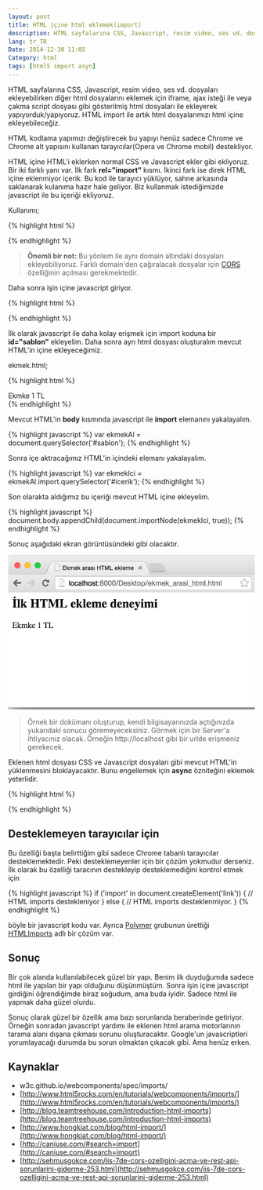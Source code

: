 ```yaml
---
layout: post
title: HTML içine html eklemek(import)
description: HTML sayfalarına CSS, Javascript, resim video, ses vd. dosyaları ekleyebilirken diğer html dosyalarını eklemek için iframe, ajax isteği ile veya çakma script dosyası gibi gösterilmiş html dosyaları ile ekleyerek yapıyorduk. HTML import ile artık html dosyalarımızı html içine ekleyebileceğiz.
lang: tr_TR
Date: 2014-12-30 11:05
Category: html
tags: [html5 import asyn]
---
```



HTML sayfalarına CSS, Javascript, resim video, ses vd. dosyaları ekleyebilirken diğer html dosyalarını eklemek için iframe, ajax isteği ile veya çakma script dosyası gibi gösterilmiş html dosyaları ile ekleyerek yapıyorduk/yapıyoruz. HTML import ile artık html dosyalarımızı html içine ekleyebileceğiz.

HTML kodlama yapımızı değiştirecek bu yapıyı henüz sadece Chrome ve Chrome alt yapısını kullanan tarayıcılar(Opera ve Chrome mobil) destekliyor. 

HTML içine HTML'i eklerken normal CSS ve Javascript ekler gibi ekliyoruz. Bir iki farklı yanı var. İlk fark **rel="import"** kısmı. İkinci fark ise direk HTML içine eklenmiyor içerik. Bu kod ile tarayıcı yüklüyor, sahne arkasında saklanarak kulanıma hazır hale geliyor. Biz kullanmak istediğimizde javascript ile bu içeriği ekliyoruz.

Kullanımı;

{% highlight html %}
<head>
  <link rel="import" href="/sablonlar/ekmek.html">
</head>
{% endhighlight %}

> **Önemli bir not:** Bu yöntem ile aynı domain altındaki dosyaları ekleyebiliyoruz. Farklı domain'den çağıralacak dosyalar için [CORS](http://en.wikipedia.org/wiki/Cross-origin_resource_sharing) özelliğinin açılması gerekmektedir.

Daha sonra işin içine javascript giriyor. 

{% highlight html %}
<link rel="import" id="sablon" href="ekmek.html">
{% endhighlight %}

İlk olarak javascript ile daha kolay erişmek için import koduna bir **id="sablon"** ekleyelim. Daha sonra ayrı html dosyası oluşturalım mevcut HTML'in içine ekleyeceğimiz. 

ekmek.html;

{% highlight html %}
<section id="icerik">Ekmke 1 TL</section>
{% endhighlight %}

Mevcut HTML'in **body** kısmında javascript ile **import** elemanını yakalayalım.

{% highlight javascript %}
var ekmekAl = document.querySelector('#sablon');
{% endhighlight %}

Sonra içe aktracağımız HTML'in içindeki elemanı yakalayalım. 

{% highlight javascript %}
var ekmekIci = ekmekAl.import.querySelector('#icerik');
{% endhighlight %}

Son olarakta aldığımız bu içeriği mevcut HTML içine ekleyelim.

{% highlight javascript %}
document.body.appendChild(document.importNode(ekmekIci, true));
{% endhighlight %}

Sonuç aşağıdaki ekran görüntüsündeki gibi olacaktır. 

![HTML import][import]

> Örnek bir dokümanı oluşturup, kendi bilgisayarınızda açtığınızda yukarıdaki sonucu göremeyeceksiniz. Görmek için bir Server'a ihtiyacınız olacak. Örneğin http://localhost gibi bir urlde erişmeniz gerekecek.

Eklenen html dosyası CSS ve Javascript dosyaları gibi mevcut HTML'in yüklenmesini bloklayacaktır.  Bunu engellemek için **async** özniteğini eklemek yeterlidir.

{% highlight html %}
<link rel="import" id="sablon" href="ekmek.html" async>
{% endhighlight %}

## Desteklemeyen tarayıcılar için 

Bu özelliği başta belirttiğim gibi sadece Chrome tabanlı tarayıcılar desteklemektedir. Peki desteklemeyenler için bir çözüm yokmudur derseniz.  İlk olarak bu özelliği taracının destekleyip desteklemediğini kontrol etmek için

{% highlight javascript %}
if ('import' in document.createElement('link')) {
    // HTML imports destekleniyor
} else {
    // HTML imports desteklenmiyor.
}
{% endhighlight %}

böyle bir javascript kodu var. Ayrıca [Polymer](https://www.polymer-project.org/) grubunun ürettiği [HTMLImports](https://github.com/polymer/HTMLImports) adlı bir çözüm var. 

## Sonuç

Bir çok alanda kullanılabilecek güzel bir yapı. Benim ilk duyduğumda sadece html ile yapılan bir yapı olduğunu düşünmüştüm. Sonra işin içine javascript girdiğini öğrendiğimde biraz soğudum, ama buda iyidir. Sadece html ile yapmak daha güzel olurdu. 

Sonuç olarak güzel bir özellik ama bazı sorunlarıda beraberinde getiriyor. Örneğin sonradan javascript yardımı ile eklenen html arama motorlarının tarama alanı dışana çıkması sorunu oluşturacaktır. Google'un javascriptleri yorumlayacağı durumda bu sorun olmaktan çıkacak gibi. Ama henüz erken.


## Kaynaklar

 - w3c.github.io/webcomponents/spec/imports/
 - [http://www.html5rocks.com/en/tutorials/webcomponents/imports/](http://www.html5rocks.com/en/tutorials/webcomponents/imports/)
 - [http://blog.teamtreehouse.com/introduction-html-imports](http://blog.teamtreehouse.com/introduction-html-imports)
 - [http://www.hongkiat.com/blog/html-import/](http://www.hongkiat.com/blog/html-import/)
 - [http://caniuse.com/#search=import](http://caniuse.com/#search=import)
 - [http://sehmusgokce.com/iis-7de-cors-ozelligini-acma-ve-rest-api-sorunlarini-giderme-253.html](http://sehmusgokce.com/iis-7de-cors-ozelligini-acma-ve-rest-api-sorunlarini-giderme-253.html)

[import]: /images/html_import.jpg
